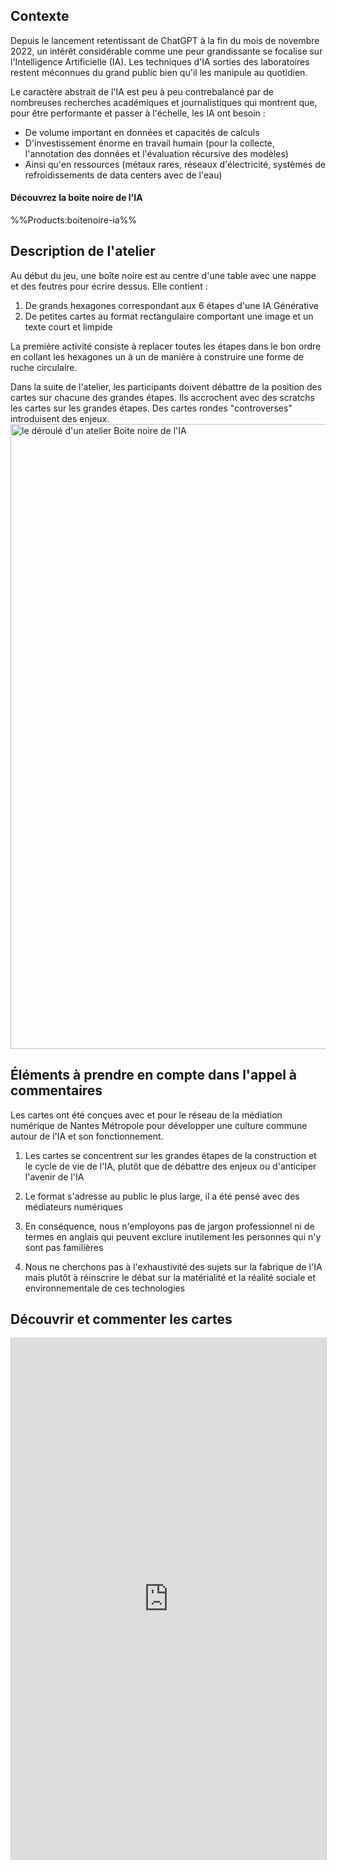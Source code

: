 ## Contexte

Depuis le lancement retentissant de ChatGPT à la fin du mois de novembre 2022, un intérêt considérable comme une peur grandissante se focalise sur l'Intelligence Artificielle (IA). Les techniques d'IA sorties des laboratoires restent méconnues du grand public bien qu'il les manipule au quotidien.

Le caractère abstrait de l'IA est peu à peu contrebalancé par de nombreuses recherches académiques et journalistiques qui montrent que, pour être performante et passer à l'échelle, les IA ont besoin :
- De volume important en données et capacités de calculs
- D'investissement énorme en travail humain (pour la collecte, l'annotation des données et l'évaluation récursive des modèles) 
- Ainsi qu'en ressources (métaux rares, réseaux d'électricité, systèmes de refroidissements de data centers avec de l'eau)


#### Découvrez la boite noire de l'IA

%%Products:boitenoire-ia%%

## Description de l'atelier

Au début du jeu, une boîte noire est au centre d'une table avec une nappe et des feutres pour écrire dessus. Elle contient :

1. De grands hexagones correspondant aux 6 étapes d'une IA Générative 
2. De petites cartes au format rectangulaire comportant une image et un texte court et limpide

La première activité consiste à replacer toutes les étapes dans le bon ordre en collant les hexagones un à un de manière à construire une forme de ruche circulaire.

Dans la suite de l'atelier, les participants doivent débattre de la position des cartes sur chacune des grandes étapes. Ils accrochent avec des scratchs les cartes sur les grandes étapes. Des cartes rondes "controverses" introduisent des enjeux.
<img src="/images/products/deroule-boitenoire.png" alt="le déroulé d'un atelier Boite noire de l'IA" width="1000"/>

## Éléments à prendre en compte dans l'appel à commentaires
Les cartes ont été conçues avec et pour le réseau de la médiation numérique de Nantes Métropole pour développer une culture commune autour de l'IA et son fonctionnement.

1. Les cartes se concentrent sur les grandes étapes de la construction et le cycle de vie de l'IA, plutôt que de débattre des enjeux ou d'anticiper l'avenir de l'IA

2. Le format s'adresse au public le plus large, il a été pensé avec des médiateurs numériques

3. En conséquence, nous n'employons pas de jargon professionnel ni de termes en anglais qui peuvent exclure inutilement les personnes qui n'y sont pas familières

4. Nous ne cherchons pas à l'exhaustivité des sujets sur la fabrique de l'IA mais plutôt à réinscrire le débat sur la matérialité et la réalité sociale et environnementale de ces technologies

## Découvrir et commenter les cartes 

<iframe class="airtable-embed" src="https://airtable.com/embed/app9i5VCuQDn5eKTg/shrFAbmessKlxcjkA" frameborder="0" onmousewheel="" width="100%" height="833" style="background: transparent; border: 1px solid #ccc;"></iframe>
